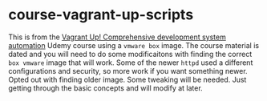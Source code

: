 # course-vagrant-up-scripts

This is from the [Vagrant Up! Comprehensive development system automation](https://www.udemy.com/course/vagrant-up/) Udemy course using a `vmware box` image. The course material is dated and you will need to do some modificaitons with finding the correct `box vmware` image that will work. Some of the newer `httpd` used a different configurations and security, so more work if you want something newer. Opted out with finding older image. Some tweaking will be needed. Just getting through the basic concepts and will modify at later. 

